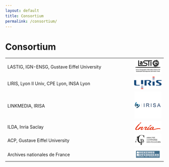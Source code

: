 ```yaml
---
layout: default
title: Consortium
permalink: /consortium/
---
```

# Consortium

<table>
    	<tr>
    	<td>LASTIG, IGN-ENSG, Gustave Eiffel University</td>
	<td width="20%"><img src="/images/logo_LASTIG.png" width="100%" alt="LASTIG logo"></td>
    	</tr>
	<tr>
    	<td>LIRIS, Lyon II Univ, CPE Lyon, INSA Lyon</td>
	<td width="20%"><img src="/images/logo_LIRIS.png" width="100%" alt="LIRIS logo"></td>
    	</tr>
	<tr>
    	<td>LINKMEDIA, IRISA</td>
	<td width="20%"><img src="/images/logo_IRISA.png" width="100%" alt="IRISA logo"></td>
    	</tr>
	<tr>
    	<td>ILDA, Inria Saclay</td>
	<td width="20%"><img src="/images/logo_Inria.png" width="100%" alt="Inria logo"></td>
    	</tr>
	<tr>
    	<td>ACP, Gustave Eiffel University</td>
	<td width="20%"><img src="/images/logo_ACP.png" width="100%" alt="ACP logo"></td>
    	</tr>
	<tr>
    	<td>Archives nationales de France</td>
	<td width="20%"><img src="/images/logo_AnF.gif" width="100%" alt="AnF logo"></td>
    	</tr>
</table>
